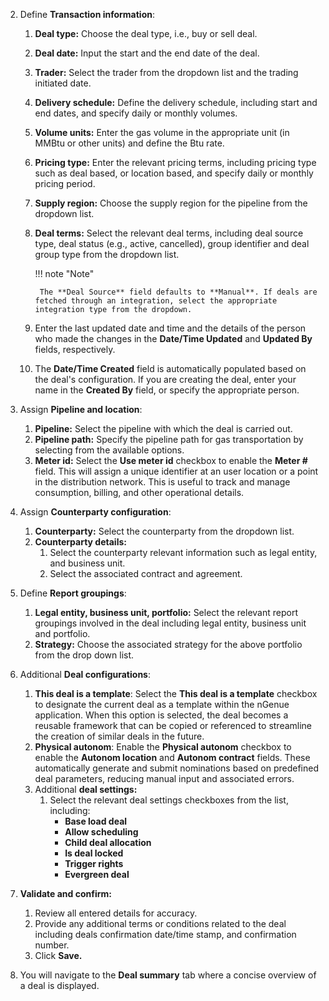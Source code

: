 2. Define **Transaction information**:  
    1. **Deal type:** Choose the deal type, i.e., buy or sell deal.
    1. **Deal date:** Input the start and the end date of the deal.
    1. **Trader:** Select the trader from the dropdown list and the trading initiated date.
    1. **Delivery schedule:** Define the delivery schedule, including start and end dates, and specify daily or monthly volumes.
    1. **Volume units:** Enter the gas volume in the appropriate unit (in MMBtu or other units) and define the Btu rate.
    1. **Pricing type:** Enter the relevant pricing terms, including pricing type such as deal based, or location based, and specify daily or monthly pricing period.
    1. **Supply region:** Choose the supply region for the pipeline from the dropdown list.
    1. **Deal terms:** Select the relevant deal terms, including deal source type, deal status (e.g., active, cancelled), group identifier and deal group type from the dropdown list.

        !!! note "Note"

            The **Deal Source** field defaults to **Manual**. If deals are fetched through an integration, select the appropriate integration type from the dropdown. 

    1.  Enter the last updated date and time and the details of the person who made the changes in the **Date/Time Updated** and **Updated By** fields, respectively.  

    1. The **Date/Time Created** field is automatically populated based on the deal's configuration. If you are creating the deal, enter your name in the **Created By** field, or specify the appropriate person.
    
2. Assign **Pipeline and location**:  
    1. **Pipeline:** Select the pipeline with which the deal is carried out.
    1. **Pipeline path:** Specify the pipeline path for gas transportation by selecting from the available options.
    1. **Meter id:** Select the **Use meter id** checkbox to enable the **Meter #** field. This will assign a unique identifier at an user location or a point in the distribution network. This is useful to track and manage consumption, billing, and other operational details.

1. Assign **Counterparty configuration**:  
    1. **Counterparty:** Select the counterparty from the dropdown list.
    1. **Counterparty details:**
        1. Select the counterparty relevant information such as legal entity, and business unit.
        2. Select the associated contract and agreement.

1. Define **Report groupings**:  
    1. **Legal entity, business unit, portfolio:** Select the relevant report groupings involved in the deal including legal entity, business unit and portfolio.
    1. **Strategy:** Choose the associated strategy for the above portfolio from the drop down list.

1. Additional **Deal configurations**:
    1. **This deal is a template**: Select the **This deal is a template** checkbox to designate the current deal as a template within the nGenue application. When this option is selected, the deal becomes a reusable framework that can be copied or referenced to streamline the creation of similar deals in the future.
    2. **Physical autonom**: Enable the **Physical autonom** checkbox to enable the **Autonom location** and **Autonom contract** fields. These automatically generate and submit nominations based on predefined deal parameters, reducing manual input and associated errors.
    3. Additional **deal settings:**
        1. Select the relevant deal settings checkboxes from the list, including:  
            * **Base load deal**
            * **Allow scheduling**
            * **Child deal allocation**
            * **Is deal locked**
            * **Trigger rights**
            * **Evergreen deal**

6. **Validate and confirm:**
    1. Review all entered details for accuracy.
    1. Provide any additional terms or conditions related to the deal including deals confirmation date/time stamp, and confirmation number.
    1. Click **Save.**

7. You will navigate to the **Deal summary** tab where a concise overview of a deal is displayed.